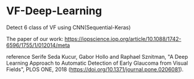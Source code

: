 # VF-Deep-Learning
Detect 6 class of VF using CNN(Sequential-Keras)

The paper of our work: https://iopscience.iop.org/article/10.1088/1742-6596/1755/1/012014/meta

reference 
Serife Seda Kucur, Gabor Hollo and Raphael Sznitman, "A Deep Learning Approach to Automatic Detection of Early Glaucoma from Visual Fields", PLOS ONE, 2018 (https://doi.org/10.1371/journal.pone.0206081).
